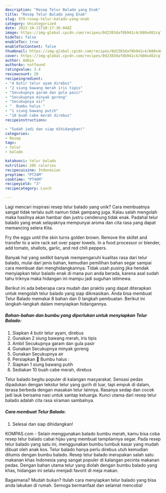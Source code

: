 ```yaml
---
description: "Resep Telur Balado yang Enak"
title: "Resep Telur Balado yang Enak"
slug: 979-resep-telur-balado-yang-enak
category: Uncategorized
date: 2022-10-21T10:17:30.048Z
image: https://img-global.cpcdn.com/recipes/0d2383daf8b941c4/680x482cq70/telur-balado-foto-resep-utama.jpg
hideToc: false
enableToc: true
enableTocContent: false
thumbnail: https://img-global.cpcdn.com/recipes/0d2383daf8b941c4/680x482cq70/telur-balado-foto-resep-utama.jpg
cover: https://img-global.cpcdn.com/recipes/0d2383daf8b941c4/680x482cq70/telur-balado-foto-resep-utama.jpg
author: Admin
authorAv: notfound
ratingvalue: 3.4
reviewcount: 20
recipeingredient:
- "4 butir telur ayam direbus"
- "2 siung bawang merah iris tipis"
- "Secukupnya garam dan gula pasir"
- "Secukupnya minyak goreng"
- "Secukupnya air"
- "  Bumbu halus "
- "1 siung bawang putih"
- "10 buah cabe merah direbus"
recipeinstructions:

- "Sudah jadi dan siap dihidangkan!"
categories:
- Resep
tags:
- telur
- balado

katakunci: telur balado 
nutrition: 205 calories
recipecuisine: Indonesian
preptime: "PT24M"
cooktime: "PT46M"
recipeyield: "3"
recipecategory: Lunch

---
```





Lagi mencari inspirasi resep telur balado yang unik? Cara membuatnya sangat tidak terlalu sulit namun tidak gampang juga. Kalau salah mengolah maka hasilnya akan hambar dan justru cenderung tidak enak. Padahal telur balado yang enak selayaknya mempunyai aroma dan cita rasa yang dapat memancing selera Kita.





Fry the eggs until the skin turns golden brown. Remove the skillet and transfer to a wire rack set over paper towels. In a food processor or blender, add tomato, shallots, garlic, and red chili peppers.

Banyak hal yang sedikit banyak mempengaruhi kualitas rasa dari telur balado, mulai dari jenis bahan, kemudian pemilihan bahan segar sampai cara membuat dan menghidangkannya. Tidak usah pusing jika hendak menyiapkan telur balado enak di mana pun anda berada, karena asal sudah tahu triknya maka hidangan ini mampu jadi suguhan istimewa.






Berikut ini ada beberapa cara mudah dan praktis yang dapat diterapkan untuk mengolah telur balado yang siap dikreasikan. Anda bisa membuat Telur Balado memakai 8 bahan dan 0 langkah pembuatan. Berikut ini langkah-langkah dalam menyiapkan hidangannya.

<!--inarticleads1-->

##### Bahan-bahan dan bumbu yang diperlukan untuk menyiapkan Telur Balado:

1. Siapkan 4 butir telur ayam, direbus
1. Gunakan 2 siung bawang merah, iris tipis
1. Ambil Secukupnya garam dan gula pasir
1. Gunakan Secukupnya minyak goreng
1. Gunakan Secukupnya air
1. Persiapkan  💠 Bumbu halus :
1. Siapkan 1 siung bawang putih
1. Sediakan 10 buah cabe merah, direbus


Telur balado begitu populer di kalangan masyarakat. Sensasi pedas dipadukan dengan tekstur telur yang gurih di luar, tapi empuk di dalam, terasa berbeda dengan masakan telur lainnya. Rasanya sedap dan cocok jadi lauk bersama nasi untuk santap keluarga. Kunci utama dari resep telur balado adalah cita rasa siraman sambalnya. 

<!--inarticleads2-->

##### Cara membuat Telur Balado:


1. Selesai dan siap dihidangkan!

KOMPAS.com - Selain menggunakan balado bumbu merah, kamu bisa coba resep telur balado cabai hijau yang membuat tampilannya segar. Pada resep telur balado yang satu ini, menggunakan bumbu tumbuk kasar yang mudah dibuat oleh anak kos. Telur balado hanya perlu direbus utuh kemudian ditumis dengan bumbu balado. Resep telur balado merupakan salah satu makanan khas Indonesia yang sangat populer di kalangan pecinta makanan pedas. Dengan bahan utama telur yang diolah dengan bumbu balado yang khas, hidangan ini selalu menjadi favorit di meja makan. 

Bagaimana? Mudah bukan? Itulah cara menyiapkan telur balado yang bisa anda lakukan di rumah. Semoga bermanfaat dan selamat mencoba!
